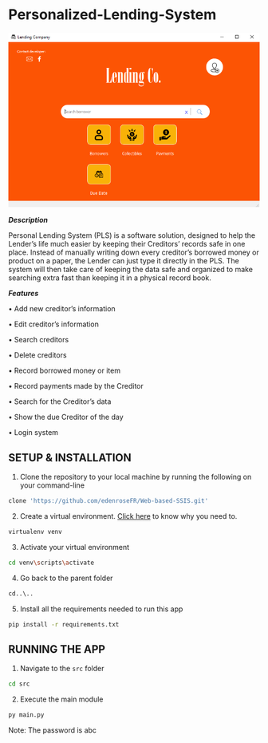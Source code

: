 # Personalized-Lending-System

![Screenshot](https://github.com/edenroseFR/Personalized-Lending-System/blob/main/screenshot.PNG)

***Description***

Personal Lending System (PLS) is a software solution, designed to help the Lender’s life much easier by keeping their Creditors’ records safe in one place. Instead of manually writing down every creditor’s borrowed money or product on a paper, the Lender can just type it directly in the PLS. The system will then take care of keeping the data safe and organized to make searching extra fast than keeping it in a physical record book.

***Features***

•	Add new creditor’s information

•	Edit creditor’s information

•	Search creditors

•	Delete creditors

•	Record borrowed money or item

•	Record payments made by the Creditor

•	Search for the Creditor’s data

•	Show the due Creditor of the day

•	Login system


## SETUP & INSTALLATION
1. Clone the repository to your local machine by running the following on your command-line
```bash
clone 'https://github.com/edenroseFR/Web-based-SSIS.git'
```
2. Create a virtual environment. [Click here](https://realpython.com/python-virtual-environments-a-primer/) to know why you need to.
```bash
virtualenv venv
```
3. Activate your virtual environment
```bash
cd venv\scripts\activate
```
4. Go back to the parent folder
```bash
cd..\..
```
5. Install all the requirements needed to run this app
```bash
pip install -r requirements.txt
```

## RUNNING THE APP
1. Navigate to the `src` folder
```bash
cd src
```
2. Execute the main module
```bash
py main.py
```
Note: The password is abc